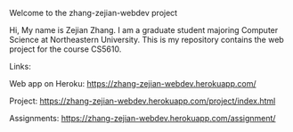 Welcome to the zhang-zejian-webdev project

Hi, My name is Zejian Zhang. I am a graduate student majoring Computer Science at Northeastern University. This is my repository contains the web project for the course CS5610.

Links:

Web app on Heroku:
https://zhang-zejian-webdev.herokuapp.com/

Project:
https://zhang-zejian-webdev.herokuapp.com/project/index.html

Assignments:
https://zhang-zejian-webdev.herokuapp.com/assignment/
